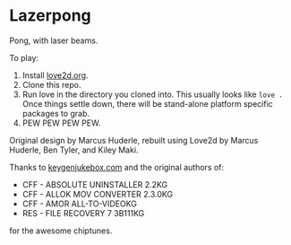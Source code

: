 Lazerpong
=========
Pong, with laser beams.

To play: 

1. Install [love2d.org](Love2d).
2. Clone this repo.
3. Run love in the directory you cloned into. This usually looks like `love .` Once things settle down, there will be stand-alone platform specific packages to grab. 
4. PEW PEW PEW PEW.


Original design by Marcus Huderle, rebuilt using Love2d by Marcus Huderle, Ben
Tyler, and Kiley Maki.

Thanks to [keygenjukebox.com](keygenjukebox) and the original authors of:

* CFF - ABSOLUTE UNINSTALLER 2.2KG
* CFF - ALLOK MOV CONVERTER 2.3.0KG
* CFF - AMOR ALL-TO-VIDEOKG
* RES - FILE RECOVERY 7 3B111KG

for the awesome chiptunes.


